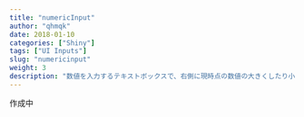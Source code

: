 ```yaml
---
title: "numericInput"
author: "qhmqk"
date: 2018-01-10
categories: ["Shiny"]
tags: ["UI Inputs"]
slug: "numericinput"
weight: 3
description: "数値を入力するテキストボックスで、右側に現時点の数値の大きくしたり小さくしたりするボタンがついています。"
---
```


作成中